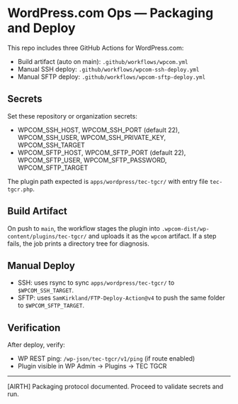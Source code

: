 # WordPress.com Ops — Packaging and Deploy

This repo includes three GitHub Actions for WordPress.com:

- Build artifact (auto on main): `.github/workflows/wpcom.yml`
- Manual SSH deploy: `.github/workflows/wpcom-ssh-deploy.yml`
- Manual SFTP deploy: `.github/workflows/wpcom-sftp-deploy.yml`

## Secrets

Set these repository or organization secrets:

- WPCOM_SSH_HOST, WPCOM_SSH_PORT (default 22), WPCOM_SSH_USER, WPCOM_SSH_PRIVATE_KEY, WPCOM_SSH_TARGET
- WPCOM_SFTP_HOST, WPCOM_SFTP_PORT (default 22), WPCOM_SFTP_USER, WPCOM_SFTP_PASSWORD, WPCOM_SFTP_TARGET

The plugin path expected is `apps/wordpress/tec-tgcr/` with entry file `tec-tgcr.php`.

## Build Artifact

On push to `main`, the workflow stages the plugin into `.wpcom-dist/wp-content/plugins/tec-tgcr/` and uploads it as the `wpcom` artifact. If a step fails, the job prints a directory tree for diagnosis.

## Manual Deploy

- SSH: uses rsync to sync `apps/wordpress/tec-tgcr/` to `$WPCOM_SSH_TARGET`.
- SFTP: uses `SamKirkland/FTP-Deploy-Action@v4` to push the same folder to `$WPCOM_SFTP_TARGET`.

## Verification

After deploy, verify:

- WP REST ping: `/wp-json/tec-tgcr/v1/ping` (if route enabled)
- Plugin visible in WP Admin → Plugins → TEC TGCR

---
[AIRTH] Packaging protocol documented. Proceed to validate secrets and run.
